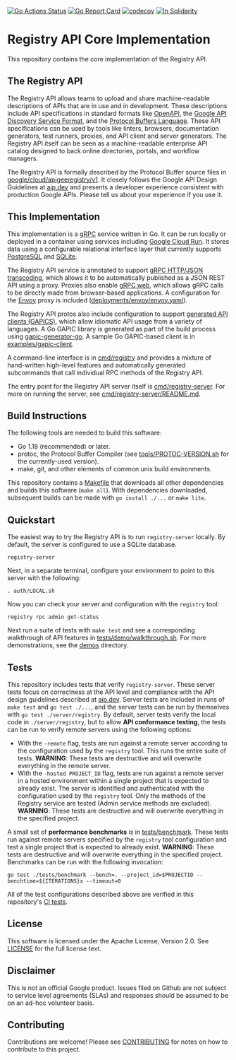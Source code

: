 [![Go Actions Status](https://github.com/apigee/registry/workflows/Go/badge.svg)](https://github.com/apigee/registry/actions)
[![Go Report Card](https://goreportcard.com/badge/github.com/apigee/registry)](https://goreportcard.com/report/github.com/apigee/registry)
[![codecov](https://codecov.io/gh/apigee/registry/branch/main/graph/badge.svg?token=YX7LGTSYGD)](https://codecov.io/gh/apigee/registry)
[![In Solidarity](https://github.com/jpoehnelt/in-solidarity-bot/raw/main/static/badge-flat.png)](https://github.com/apps/in-solidarity)

# Registry API Core Implementation

This repository contains the core implementation of the Registry API.

## The Registry API

The Registry API allows teams to upload and share machine-readable descriptions
of APIs that are in use and in development. These descriptions include API
specifications in standard formats like [OpenAPI](https://www.openapis.org/),
the
[Google API Discovery Service Format](https://developers.google.com/discovery),
and the
[Protocol Buffers Language](https://developers.google.com/protocol-buffers).
These API specifications can be used by tools like linters, browsers,
documentation generators, test runners, proxies, and API client and server
generators. The Registry API itself can be seen as a machine-readable
enterprise API catalog designed to back online directories, portals, and
workflow managers.

The Registry API is formally described by the Protocol Buffer source files in
[google/cloud/apigeeregistry/v1](google/cloud/apigeeregistry/v1). It closely
follows the Google API Design Guidelines at [aip.dev](https://aip.dev) and
presents a developer experience consistent with production Google APIs. Please
tell us about your experience if you use it.

## This Implementation

This implementation is a [gRPC](https://grpc.io) service written in Go. It can
be run locally or deployed in a container using services including
[Google Cloud Run](https://cloud.google.com/run). It stores data using a
configurable relational interface layer that currently supports
[PostgreSQL](https://www.postgresql.org/) and
[SQLite](https://www.sqlite.org/).

The Registry API service is annotated to support
[gRPC HTTP/JSON transcoding](https://aip.dev/127), which allows it to be
automatically published as a JSON REST API using a proxy. Proxies also enable
[gRPC web](https://github.com/grpc/grpc-web), which allows gRPC calls to be
directly made from browser-based applications. A configuration for the
[Envoy](https://www.envoyproxy.io/) proxy is included
([deployments/envoy/envoy.yaml](deployments/envoy/envoy.yaml)).

The Registry API protos also include configuration to support
[generated API clients (GAPICS)](https://googleapis.github.io/gapic-generators/),
which allow idiomatic API usage from a variety of languages. A Go GAPIC library
is generated as part of the build process using
[gapic-generator-go](https://github.com/googleapis/gapic-generator-go). A
sample Go GAPIC-based client is in
[examples/gapic-client](examples/gapic-client).

A command-line interface is in [cmd/registry](cmd/registry) and provides a
mixture of hand-written high-level features and automatically generated
subcommands that call individual RPC methods of the Registry API.

The entry point for the Registry API server itself is
[cmd/registry-server](cmd/registry-server). For more on running the server, see
[cmd/registry-server/README.md](cmd/registry-server/README.md).

## Build Instructions

The following tools are needed to build this software:

- Go 1.18 (recommended) or later.
- protoc, the Protocol Buffer Compiler (see
  [tools/PROTOC-VERSION.sh](/tools/PROTOC-VERSION.sh) for the currently-used
  version).
- make, git, and other elements of common unix build environments.

This repository contains a [Makefile](/Makefile) that downloads all other
dependencies and builds this software (`make all`). With dependencies
downloaded, subsequent builds can be made with `go install ./...` or
`make lite`.

## Quickstart

The easiest way to try the Registry API is to run `registry-server` locally. By
default, the server is configured to use a SQLite database.

`registry-server`

Next, in a separate terminal, configure your environment to point to this
server with the following:

`. auth/LOCAL.sh`

Now you can check your server and configuration with the `registry` tool:

`registry rpc admin get-status`

Next run a suite of tests with `make test` and see a corresponding walkthrough
of API features in [tests/demo/walkthrough.sh](tests/demo/walkthrough.sh). For
more demonstrations, see the [demos](demos) directory.

## Tests

This repository includes tests that verify `registry-server`. These server
tests focus on correctness at the API level and compliance with the API design
guidelines described at [aip.dev](https://aip.dev). Server tests are included
in runs of `make test` and `go test ./...`, and the server tests can be run by
themselves with `go test ./server/registry`. By default, server tests
verify the local code in `./server/registry`, but to allow **API conformance
testing**, the tests can be run to verify remote servers using the following
options:

- With the `-remote` flag, tests are run against a remote server according to
  the configuration used by the `registry` tool. This runs the entire suite of
  tests. **WARNING**: These tests are destructive and will overwrite everything
  in the remote server.
- With the `-hosted PROJECT_ID` flag, tests are run against a remote server in
  a hosted environment within a single project that is expected to already
  exist. The server is identified and authenticated with the configuration used
  by the `registry` tool. Only the methods of the Registry service are tested
  (Admin service methods are excluded). **WARNING**: These tests are
  destructive and will overwrite everything in the specified project.

A small set of **performance benchmarks** is in
[tests/benchmark](/tests/benchmark). These tests run against remote servers
specified by the `registry` tool configuration and test a single project that
is expected to already exist. **WARNING**: These tests are destructive and will
overwrite everything in the specified project. Benchmarks can be run with the
following invocation:

```
go test ./tests/benchmark --bench=. --project_id=$PROJECTID --benchtime=${ITERATIONS}x --timeout=0
```

All of the test configurations described above are verified in this
repository's [CI tests](.github/workflows/go.yml).

## License

This software is licensed under the Apache License, Version 2.0. See
[LICENSE](LICENSE) for the full license text.

## Disclaimer

This is not an official Google product. Issues filed on Github are not subject
to service level agreements (SLAs) and responses should be assumed to be on an
ad-hoc volunteer basis.

## Contributing

Contributions are welcome! Please see [CONTRIBUTING](CONTRIBUTING.md) for notes
on how to contribute to this project.
